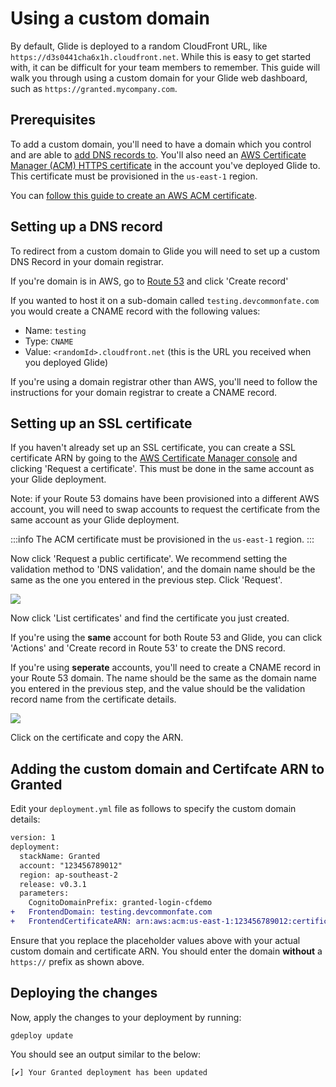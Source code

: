 # Using a custom domain

By default, Glide is deployed to a random CloudFront URL, like `https://d3s0441cha6x1h.cloudfront.net`. While this is easy to get started with, it can be difficult for your team members to remember. This guide will walk you through using a custom domain for your Glide web dashboard, such as `https://granted.mycompany.com`.

## Prerequisites

To add a custom domain, you'll need to have a domain which you control and are able to [add DNS records to](https://www.cloudflare.com/en-gb/learning/dns/dns-records/). You'll also need an [AWS Certificate Manager (ACM) HTTPS certificate](https://aws.amazon.com/certificate-manager/) in the account you've deployed Glide to. This certificate must be provisioned in the `us-east-1` region.

You can [follow this guide to create an AWS ACM certificate](https://docs.aws.amazon.com/acm/latest/userguide/gs-acm-request-public.html).

## Setting up a DNS record

To redirect from a custom domain to Glide you will need to set up a custom DNS Record in your domain registrar.

If you're domain is in AWS, go to [Route 53](https://console.aws.amazon.com/route53/home) and click 'Create record'

If you wanted to host it on a sub-domain called `testing.devcommonfate.com` you would create a CNAME record with the following values:

- Name: `testing`
- Type: `CNAME`
- Value: `<randomId>.cloudfront.net` (this is the URL you received when you deployed Glide)

If you're using a domain registrar other than AWS, you'll need to follow the instructions for your domain registrar to create a CNAME record.

## Setting up an SSL certificate

If you haven't already set up an SSL certificate, you can create a SSL certificate ARN by going to the [AWS Certificate Manager console](https://console.aws.amazon.com/acm/home) and clicking 'Request a certificate'. This must be done in the same account as your Glide deployment.

Note: if your Route 53 domains have been provisioned into a different AWS account, you will need to swap accounts to request the certificate from the same account as your Glide deployment.

:::info
The ACM certificate must be provisioned in the `us-east-1` region.
:::

Now click 'Request a public certificate'. We recommend setting the validation method to 'DNS validation', and the domain name should be the same as the one you entered in the previous step. Click 'Request'.

![](/img/approvals-configuration/custom-domain/request-certificate.png)

Now click 'List certificates' and find the certificate you just created.

If you're using the **same** account for both Route 53 and Glide, you can click 'Actions' and 'Create record in Route 53' to create the DNS record.

If you're using **seperate** accounts, you'll need to create a CNAME record in your Route 53 domain. The name should be the same as the domain name you entered in the previous step, and the value should be the validation record name from the certificate details.

![](/img/approvals-configuration/custom-domain/certificate-success.png)

Click on the certificate and copy the ARN.

## Adding the custom domain and Certifcate ARN to Granted

Edit your `deployment.yml` file as follows to specify the custom domain details:

```diff
version: 1
deployment:
  stackName: Granted
  account: "123456789012"
  region: ap-southeast-2
  release: v0.3.1
  parameters:
    CognitoDomainPrefix: granted-login-cfdemo
+   FrontendDomain: testing.devcommonfate.com
+   FrontendCertificateARN: arn:aws:acm:us-east-1:123456789012:certificate/12345678-d88f-497c-b48f-b273ddaf25c0
```

Ensure that you replace the placeholder values above with your actual custom domain and certificate ARN. You should enter the domain **without** a `https://` prefix as shown above.

## Deploying the changes

Now, apply the changes to your deployment by running:

```
gdeploy update
```

You should see an output similar to the below:

```
[✔] Your Granted deployment has been updated
```
